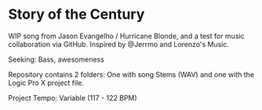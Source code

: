 # Story of the Century

WIP song from Jason Evangelho / Hurricane Blonde, and a test for music collaboration via GitHub. Inspired by @Jerrmo and Lorenzo's Music.

Seeking: Bass, awesomeness 

Repository contains 2 folders: One with song Stems (WAV) and one with the Logic Pro X project file.

Project Tempo: Variable (117 - 122 BPM)
